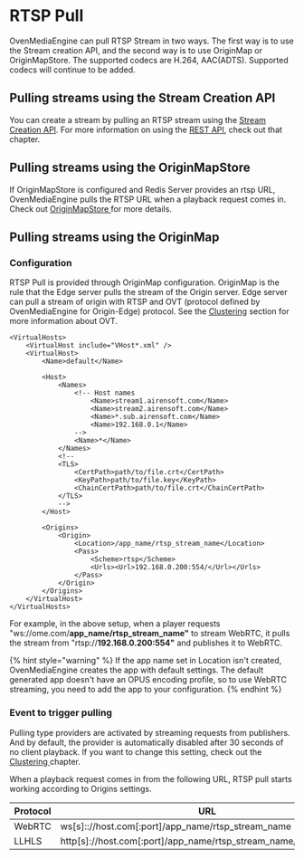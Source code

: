 # RTSP Pull

OvenMediaEngine can pull RTSP Stream in two ways. The first way is to use the Stream creation API, and the second way is to use OriginMap or OriginMapStore. The supported codecs are H.264, AAC(ADTS). Supported codecs will continue to be added.&#x20;

## Pulling streams using the Stream Creation API

You can create a stream by pulling an RTSP stream using the [Stream Creation API](../rest-api/v1/virtualhost/application/stream/#create-stream-pull). For more information on using the [REST API](../rest-api/), check out that chapter.

## Pulling streams using the OriginMapStore

If OriginMapStore is configured and Redis Server provides an rtsp URL, OvenMediaEngine pulls the RTSP URL when a playback request comes in. Check out [OriginMapStore ](../origin-edge-clustering.md#originmapstore)for more details.

## Pulling streams using the OriginMap

### Configuration

RTSP Pull is provided through OriginMap configuration. OriginMap is the rule that the Edge server pulls the stream of the Origin server. Edge server can pull a stream of origin with RTSP and OVT (protocol defined by OvenMediaEngine for Origin-Edge) protocol. See the [Clustering](../origin-edge-clustering.md) section for more information about OVT.

```markup
<VirtualHosts>
    <VirtualHost include="VHost*.xml" />
    <VirtualHost>
        <Name>default</Name>

        <Host>
            <Names>
                <!-- Host names
                    <Name>stream1.airensoft.com</Name>
                    <Name>stream2.airensoft.com</Name>
                    <Name>*.sub.airensoft.com</Name>
                    <Name>192.168.0.1</Name>
                -->
                <Name>*</Name>
            </Names>
            <!--
            <TLS>
                <CertPath>path/to/file.crt</CertPath>
                <KeyPath>path/to/file.key</KeyPath>
                <ChainCertPath>path/to/file.crt</ChainCertPath>
            </TLS>
            -->
        </Host>
        
        <Origins>
            <Origin>
                <Location>/app_name/rtsp_stream_name</Location>
                <Pass>
                    <Scheme>rtsp</Scheme>
                    <Urls><Url>192.168.0.200:554/</Url></Urls>
                </Pass>
            </Origin>
        </Origins>
    </VirtualHost>
</VirtualHosts>
```

For example, in the above setup, when a player requests "ws://ome.com/**app\_name/rtsp\_stream\_name"** to stream WebRTC, it pulls the stream from "rtsp://**192.168.0.200:554"** and publishes it to WebRTC.

{% hint style="warning" %}
If the app name set in Location isn't created, OvenMediaEngine creates the app with default settings. The default generated app doesn't have an OPUS encoding profile, so to use WebRTC streaming, you need to add the app to your configuration.
{% endhint %}

### Event to trigger pulling

Pulling type providers are activated by streaming requests from publishers. And by default, the provider is automatically disabled after 30 seconds of no client playback. If you want to change this setting, check out the [Clustering ](../origin-edge-clustering.md#less-than-properties-greater-than)chapter.

When a playback request comes in from the following URL, RTSP pull starts working according to Origins settings.

| Protocol | URL                                                                    |
| -------- | ---------------------------------------------------------------------- |
| WebRTC   | ws\[s]:://host.com\[:port]/app\_name/rtsp\_stream\_name                |
| LLHLS    | http\[s]://host.com\[:port]/app\_name/rtsp\_stream\_name/playlist.m3u8 |

